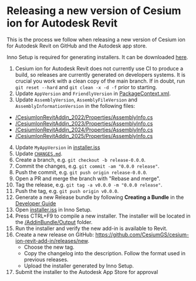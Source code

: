 # Releasing a new version of Cesium ion for Autodesk Revit

This is the process we follow when releasing a new version of Cesium ion for Autodesk Revit on GitHub and the Autodesk app store.

Inno Setup is required for generating installers.  It can be downloaded [here](https://jrsoftware.org/isdl.php).

1. Cesium ion for Autodesk Revit does not currently use CI to produce a build, so releases are currently generated on developers systems.  It is crucial you work with a clean copy of the main branch.  If in doubt, run `git reset --hard` and `git clean -x -d -f` prior to starting.
2. Update `AppVersion` and `FriendlyVersion` in [PackageContext.xml](/AddinBundle/CesiumIonRevitAddin.bundle/PackageContents.xml).
3. Update `AssemblyVersion`, `AssemblyFileVersion` and `AssemblyInformationVersion` in the following files: 

- [/CesiumIonRevitAddin_2022/Properties/AssemblyInfo.cs](/CesiumIonRevitAddin_2022/Properties/AssemblyInfo.cs)
- [/CesiumIonRevitAddin_2023/Properties/AssemblyInfo.cs](/CesiumIonRevitAddin_2023/Properties/AssemblyInfo.cs)
- [/CesiumIonRevitAddin_2024/Properties/AssemblyInfo.cs](/CesiumIonRevitAddin_2024/Properties/AssemblyInfo.cs)
- [/CesiumIonRevitAddin_2025/Properties/AssemblyInfo.cs](/CesiumIonRevitAddin_2025/Properties/AssemblyInfo.cs)

4. Update `MyAppVersion` in [installer.iss](/AddinBundle/installer.iss
)
5. Update [`CHANGES.md`](../../CHANGES.md).
6. Create a branch, e.g. `git checkout -b release-0.0.0`.
7. Commit the changes, e.g. `git commit -am "0.0.0 release"`.
8. Push the commit, e.g. `git push origin release-0.0.0`.
9. Open a PR and merge the branch with "Rebase and merge".
10. Tag the release, e.g. `git tag -a v0.0.0 -m "0.0.0 release"`.
11. Push the tag, e.g. `git push origin v0.0.0`.
12. Generate a new Release bundle by following **Creating a Bundle** in the [Developer Guide](/Documentation/DeveloperGuide/README.md)
13. Open [installer.iss](/AddinBundle/installer.iss) in Inno Setup.
14. Press CTRL+F9 to compile a new installer.  The installer will be located in the [/AddinBundle/Output](/AddinBundle/Output) folder.
15. Run the installer and verify the new add-in is available to Revit.  
16. Create a new release on GitHub: https://github.com/CesiumGS/cesium-ion-revit-add-in/releases/new.
    * Choose the new tag.
    * Copy the changelog into the description. Follow the format used in previous releases.
    * Upload the installer generated by Inno Setup.
17. Submit the installer to the Autodesk App Store for approval